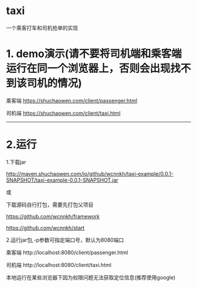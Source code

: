# taxi
一个乘客打车和司机抢单的实现

# 1. demo演示(请不要将司机端和乘客端运行在同一个浏览器上，否则会出现找不到该司机的情况)

乘客端 https://shuchaowen.com/client/passenger.html

司机端 https://shuchaowen.com/client/taxi.html

----
# 2.运行

1.下载jar

http://maven.shuchaowen.com/io/github/wcnnkh/taxi-example/0.0.1-SNAPSHOT/taxi-example-0.0.1-SNAPSHOT.jar

或

下载源码自行打包，需要先打包父项目

https://github.com/wcnnkh/framework

https://github.com/wcnnkh/start

2.运行jar包,-p参数可指定端口号，默认为8080端口

乘客端 http://localhost:8080/client/passenger.html

司机端 http://localhost:8080/client/taxi.html

本地运行在某些浏览器下因为权限问题无法获取定位信息(推荐使用google)
